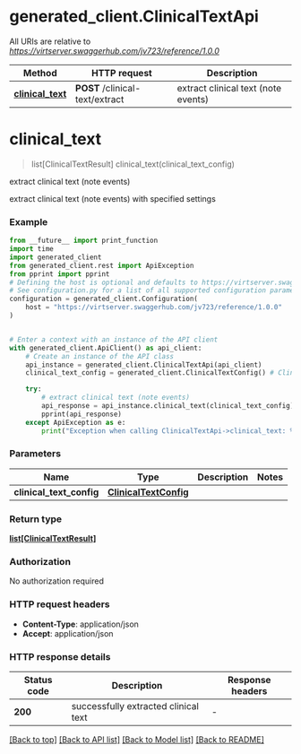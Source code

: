 # generated_client.ClinicalTextApi

All URIs are relative to *https://virtserver.swaggerhub.com/jv723/reference/1.0.0*

Method | HTTP request | Description
------------- | ------------- | -------------
[**clinical_text**](ClinicalTextApi.md#clinical_text) | **POST** /clinical-text/extract | extract clinical text (note events)


# **clinical_text**
> list[ClinicalTextResult] clinical_text(clinical_text_config)

extract clinical text (note events)

extract clinical text (note events) with specified settings

### Example

```python
from __future__ import print_function
import time
import generated_client
from generated_client.rest import ApiException
from pprint import pprint
# Defining the host is optional and defaults to https://virtserver.swaggerhub.com/jv723/reference/1.0.0
# See configuration.py for a list of all supported configuration parameters.
configuration = generated_client.Configuration(
    host = "https://virtserver.swaggerhub.com/jv723/reference/1.0.0"
)


# Enter a context with an instance of the API client
with generated_client.ApiClient() as api_client:
    # Create an instance of the API class
    api_instance = generated_client.ClinicalTextApi(api_client)
    clinical_text_config = generated_client.ClinicalTextConfig() # ClinicalTextConfig | 

    try:
        # extract clinical text (note events)
        api_response = api_instance.clinical_text(clinical_text_config)
        pprint(api_response)
    except ApiException as e:
        print("Exception when calling ClinicalTextApi->clinical_text: %s\n" % e)
```

### Parameters

Name | Type | Description  | Notes
------------- | ------------- | ------------- | -------------
 **clinical_text_config** | [**ClinicalTextConfig**](ClinicalTextConfig.md)|  | 

### Return type

[**list[ClinicalTextResult]**](ClinicalTextResult.md)

### Authorization

No authorization required

### HTTP request headers

 - **Content-Type**: application/json
 - **Accept**: application/json

### HTTP response details
| Status code | Description | Response headers |
|-------------|-------------|------------------|
**200** | successfully extracted clinical text |  -  |

[[Back to top]](#) [[Back to API list]](../README.md#documentation-for-api-endpoints) [[Back to Model list]](../README.md#documentation-for-models) [[Back to README]](../README.md)

